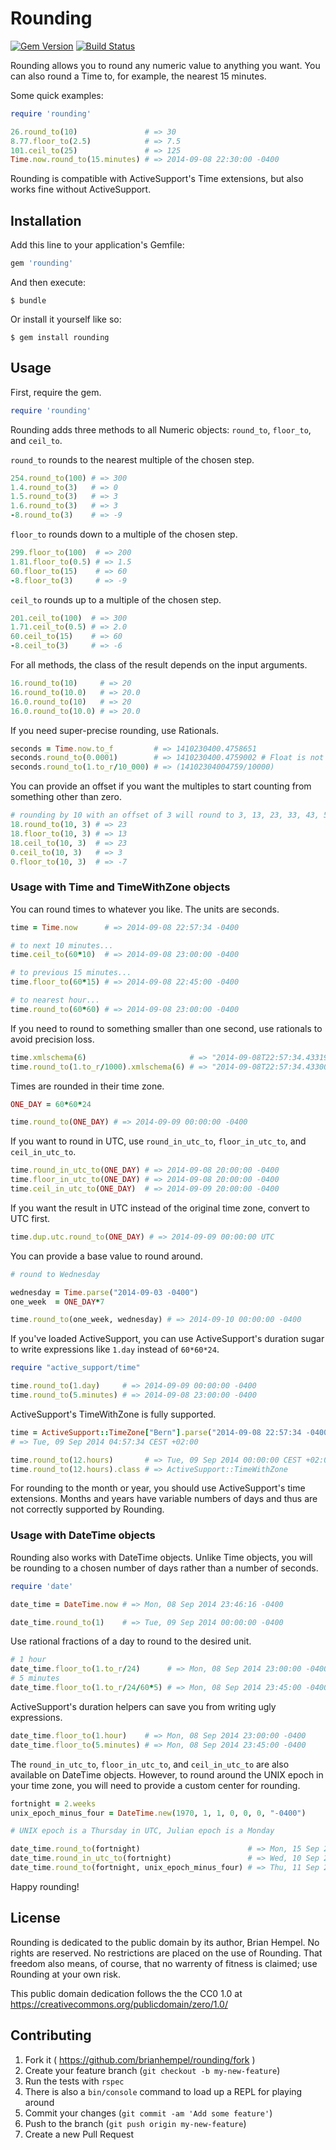 # Rounding

[![Gem Version](https://badge.fury.io/rb/rounding.svg)](http://badge.fury.io/rb/rounding)
[![Build Status](https://travis-ci.org/brianhempel/rounding.svg)](https://travis-ci.org/brianhempel/rounding)

Rounding allows you to round any numeric value to anything you want. You can also round a Time to, for example, the nearest 15 minutes.

Some quick examples:

```ruby
require 'rounding'

26.round_to(10)               # => 30
8.77.floor_to(2.5)            # => 7.5
101.ceil_to(25)               # => 125
Time.now.round_to(15.minutes) # => 2014-09-08 22:30:00 -0400
```

Rounding is compatible with ActiveSupport's Time extensions, but also works fine without ActiveSupport.

## Installation

Add this line to your application's Gemfile:

```ruby
gem 'rounding'
```

And then execute:

    $ bundle

Or install it yourself like so:

    $ gem install rounding

## Usage

First, require the gem.

```ruby
require 'rounding'
```

Rounding adds three methods to all Numeric objects: `round_to`, `floor_to`, and `ceil_to`.

`round_to` rounds to the nearest multiple of the chosen step.

```ruby
254.round_to(100) # => 300
1.4.round_to(3)   # => 0
1.5.round_to(3)   # => 3
1.6.round_to(3)   # => 3
-8.round_to(3)    # => -9
```

`floor_to` rounds down to a multiple of the chosen step.

```ruby
299.floor_to(100)  # => 200
1.81.floor_to(0.5) # => 1.5
60.floor_to(15)    # => 60
-8.floor_to(3)     # => -9
```

`ceil_to` rounds up to a multiple of the chosen step.

```ruby
201.ceil_to(100)  # => 300
1.71.ceil_to(0.5) # => 2.0
60.ceil_to(15)    # => 60
-8.ceil_to(3)     # => -6
```

For all methods, the class of the result depends on the input arguments.

```ruby
16.round_to(10)     # => 20
16.round_to(10.0)   # => 20.0
16.0.round_to(10)   # => 20
16.0.round_to(10.0) # => 20.0
```

If you need super-precise rounding, use Rationals.

```ruby
seconds = Time.now.to_f         # => 1410230400.4758651
seconds.round_to(0.0001)        # => 1410230400.4759002 # Float is not exact
seconds.round_to(1.to_r/10_000) # => (14102304004759/10000)
```

You can provide an offset if you want the multiples to start counting from something other than zero.

```ruby
# rounding by 10 with an offset of 3 will round to 3, 13, 23, 33, 43, 53 etc.
18.round_to(10, 3) # => 23
18.floor_to(10, 3) # => 13
18.ceil_to(10, 3)  # => 23
0.ceil_to(10, 3)   # => 3
0.floor_to(10, 3)  # => -7
```

### Usage with Time and TimeWithZone objects

You can round times to whatever you like. The units are seconds.

```ruby
time = Time.now      # => 2014-09-08 22:57:34 -0400

# to next 10 minutes...
time.ceil_to(60*10)  # => 2014-09-08 23:00:00 -0400

# to previous 15 minutes...
time.floor_to(60*15) # => 2014-09-08 22:45:00 -0400

# to nearest hour...
time.round_to(60*60) # => 2014-09-08 23:00:00 -0400
```

If you need to round to something smaller than one second, use rationals to avoid precision loss.

```ruby
time.xmlschema(6)                       # => "2014-09-08T22:57:34.433197-04:00"
time.round_to(1.to_r/1000).xmlschema(6) # => "2014-09-08T22:57:34.433000-04:00"
```

Times are rounded in their time zone.

```ruby
ONE_DAY = 60*60*24

time.round_to(ONE_DAY) # => 2014-09-09 00:00:00 -0400
```

If you want to round in UTC, use `round_in_utc_to`, `floor_in_utc_to`, and `ceil_in_utc_to`.

```ruby
time.round_in_utc_to(ONE_DAY) # => 2014-09-08 20:00:00 -0400
time.floor_in_utc_to(ONE_DAY) # => 2014-09-08 20:00:00 -0400
time.ceil_in_utc_to(ONE_DAY)  # => 2014-09-09 20:00:00 -0400
```

If you want the result in UTC instead of the original time zone, convert to UTC first.

```ruby
time.dup.utc.round_to(ONE_DAY) # => 2014-09-09 00:00:00 UTC
```

You can provide a base value to round around.

```ruby
# round to Wednesday

wednesday = Time.parse("2014-09-03 -0400")
one_week  = ONE_DAY*7

time.round_to(one_week, wednesday) # => 2014-09-10 00:00:00 -0400
```

If you've loaded ActiveSupport, you can use ActiveSupport's duration sugar to write expressions like `1.day` instead of `60*60*24`.

```ruby
require "active_support/time"

time.round_to(1.day)     # => 2014-09-09 00:00:00 -0400
time.round_to(5.minutes) # => 2014-09-08 23:00:00 -0400
```

ActiveSupport's TimeWithZone is fully supported.

```ruby
time = ActiveSupport::TimeZone["Bern"].parse("2014-09-08 22:57:34 -0400")
# => Tue, 09 Sep 2014 04:57:34 CEST +02:00

time.round_to(12.hours)       # => Tue, 09 Sep 2014 00:00:00 CEST +02:00
time.round_to(12.hours).class # => ActiveSupport::TimeWithZone
```

For rounding to the month or year, you should use ActiveSupport's time extensions. Months and years have variable numbers of days and thus are not correctly supported by Rounding.

### Usage with DateTime objects

Rounding also works with DateTime objects. Unlike Time objects, you will be rounding to a chosen number of days rather than a number of seconds.

```ruby
require 'date'

date_time = DateTime.now # => Mon, 08 Sep 2014 23:46:16 -0400

date_time.round_to(1)    # => Tue, 09 Sep 2014 00:00:00 -0400
```

Use rational fractions of a day to round to the desired unit.

```ruby
# 1 hour
date_time.floor_to(1.to_r/24)      # => Mon, 08 Sep 2014 23:00:00 -0400
# 5 minutes
date_time.floor_to(1.to_r/24/60*5) # => Mon, 08 Sep 2014 23:45:00 -0400
```

ActiveSupport's duration helpers can save you from writing ugly expressions.

```ruby
date_time.floor_to(1.hour)    # => Mon, 08 Sep 2014 23:00:00 -0400
date_time.floor_to(5.minutes) # => Mon, 08 Sep 2014 23:45:00 -0400
```

The `round_in_utc_to`, `floor_in_utc_to`, and `ceil_in_utc_to` are also available on DateTime objects. However, to round around the UNIX epoch in your time zone, you will need to provide a custom center for rounding.

```ruby
fortnight = 2.weeks
unix_epoch_minus_four = DateTime.new(1970, 1, 1, 0, 0, 0, "-0400")

# UNIX epoch is a Thursday in UTC, Julian epoch is a Monday

date_time.round_to(fortnight)                        # => Mon, 15 Sep 2014 00:00:00 -0400
date_time.round_in_utc_to(fortnight)                 # => Wed, 10 Sep 2014 20:00:00 -0400
date_time.round_to(fortnight, unix_epoch_minus_four) # => Thu, 11 Sep 2014 00:00:00 -0400
```

Happy rounding!

## License

Rounding is dedicated to the public domain by its author, Brian Hempel. No rights are reserved. No restrictions are placed on the use of Rounding. That freedom also means, of course, that no warrenty of fitness is claimed; use Rounding at your own risk.

This public domain dedication follows the the CC0 1.0 at https://creativecommons.org/publicdomain/zero/1.0/

## Contributing

1. Fork it ( https://github.com/brianhempel/rounding/fork )
2. Create your feature branch (`git checkout -b my-new-feature`)
3. Run the tests with `rspec`
4. There is also a `bin/console` command to load up a REPL for playing around
5. Commit your changes (`git commit -am 'Add some feature'`)
6. Push to the branch (`git push origin my-new-feature`)
7. Create a new Pull Request
